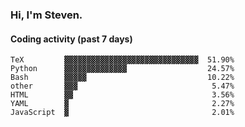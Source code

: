 ### Hi, I'm Steven.

#### Coding activity (past 7 days)
```
TeX         ▓▓▓▓▓▓▓▓▓▓▓▓▓▓▓▓▓▓▓▓▓▓▓▓▓▓▓▓▓▓  51.90%
Python      ▓▓▓▓▓▓▓▓▓▓▓▓▓▓                  24.57%
Bash        ▓▓▓▓▓                           10.22%
other       ▓▓▓                              5.47%
HTML        ▓▓                               3.56%
YAML        ▓                                2.27%
JavaScript  ▓                                2.01%
```
